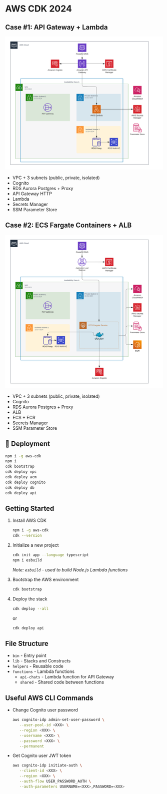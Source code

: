 # AWS CDK 2024

## Case #1: API Gateway + Lambda

![AWS Lambda Architecture](architecture-1.png)

- VPC + 3 subnets (public, private, isolated)
- Cognito
- RDS Aurora Postgres + Proxy
- API Gateway HTTP
- Lambda
- Secrets Manager
- SSM Parameter Store

## Case #2: ECS Fargate Containers + ALB

![AWS ECS Containers Architecture](architecture-2.png)

- VPC + 3 subnets (public, private, isolated)
- Cognito
- RDS Aurora Postgres + Proxy
- ALB
- ECS + ECR
- Secrets Manager
- SSM Parameter Store

## 🚀 Deployment

```bash
npm i -g aws-cdk
npm i
cdk bootstrap
cdk deploy vpc
cdk deploy acm
cdk deploy cognito
cdk deploy db
cdk deploy api
```

## Getting Started

1. Install AWS CDK

   ```bash
   npm i -g aws-cdk
   cdk --version
   ```

2. Initialize a new project

   ```bash
   cdk init app --language typescript
   npm i esbuild
   ```

   _Note: `esbuild` - used to build Node.js Lambda functions_

3. Bootstrap the AWS environment

   ```bash
   cdk bootstrap
   ```

4. Deploy the stack

   ```bash
   cdk deploy --all
   ```

   or

   ```bash
   cdk deploy api
   ```

## File Structure

- `bin` - Entry point
- `lib` - Stacks and Constructs
- `helpers` - Reusable code
- `functions` - Lambda functions
  - `api-chats` - Lambda function for API Gateway
  - `shared` - Shared code between functions

## Useful AWS CLI Commands

- Change Cognito user password

  ```bash
  aws cognito-idp admin-set-user-password \
     --user-pool-id <XXX> \
     --region <XXX> \
     --username <XXX> \
     --password <XXX> \
     --permanent
  ```

- Get Cognito user JWT token

  ```bash
  aws cognito-idp initiate-auth \
     --client-id <XXX> \
     --region <XXX> \
     --auth-flow USER_PASSWORD_AUTH \
     --auth-parameters USERNAME=<XXX>,PASSWORD=<XXX>
  ```
